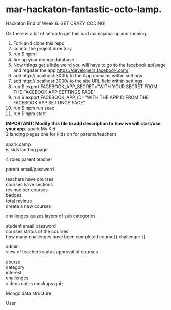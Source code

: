 # mar-hackaton-fantastic-octo-lamp.

Hackaton End of Week 6. GET CRAZY CODING!

Ok there is a bit of setup to get this bad mamajama up and running.  

1. Fork and clone this repo  
2. cd into the project directory  
3. run $ npm i  
4. fire up your mongo database  
4. Now things get a little weird you will have to go to the facebook api page and register the app https://developers.facebook.com/   
5. add http://localhost:3000/ to the App domains  within settings
6. add http://localhost:3000/ to the site URL field within settings
7. run $ export FACEBOOK_APP_SECRET="WITH YOUR SECRET FROM THE FACEBOOK APP SETTINGS PAGE"  
8. run $ export FACEBOOK_APP_ID="WITH THE APP ID FROM THE FACEBOOK APP SETTINGS PAGE"  
9. run $ npm run seed  
10. run $ npm start  


**IMPORTANT: Modify this file to add description to how we will start/use your app.**
spark My Kid  
2 landing pages one for kids on for   parents/teachers  

spark.camp  
is kids landing page  

4 roles parent teacher

parent email/password

teachers have courses  
  courses have sections  
  revinue per courses  
  badges  
  total revinue  
  create a new courses  

  challenges
  quizes
  layers of sub categories  



student
  email password  
  courses
  status of the courses  
  how many challenges have been completed
  course[{
    challenge:
    }]


admin  
  view of teachers status
  approval of courses  



course  
  category  
  interest  
  challenges  
    videos
    notes
    mockups
    quiz  











Mongo data structure  

User  
